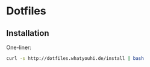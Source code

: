 # Dotfiles

## Installation

One-liner:

``` bash
curl -s http://dotfiles.whatyouhi.de/install | bash
```
